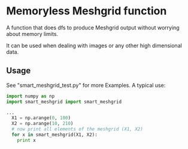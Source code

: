 # Memoryless Meshgrid function

A function that does dfs to produce Meshgrid output without
worrying about memory limits.

It can be used when dealing with images or any other high dimensional data.

## Usage

See "smart_meshgrid_test.py" for more Examples.
A typical use:

```python
import numpy as np
import smart_meshgrid import smart_meshgrid

...
  X1 = np.arange(0, 100)
  X2 = np.arange(10, 210)
  # now print all elements of the meshgrid (X1, X2)
  for x in smart_meshgrid(X1, X2):
    print x
```
